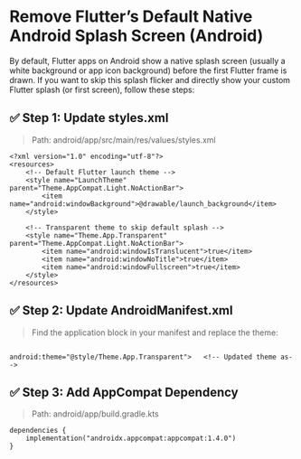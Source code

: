 
# Remove Flutter’s Default Native Android Splash Screen (Android)

By default, Flutter apps on Android show a native splash screen (usually a white background or app icon background) before the first Flutter frame is drawn.
If you want to skip this splash flicker and directly show your custom Flutter splash (or first screen), follow these steps:

## ✅ Step 1: Update styles.xml
> Path: android/app/src/main/res/values/styles.xml
```
<?xml version="1.0" encoding="utf-8"?>
<resources>
    <!-- Default Flutter launch theme -->
    <style name="LaunchTheme" parent="Theme.AppCompat.Light.NoActionBar">
        <item name="android:windowBackground">@drawable/launch_background</item>
    </style>

    <!-- Transparent theme to skip default splash -->
    <style name="Theme.App.Transparent" parent="Theme.AppCompat.Light.NoActionBar">
        <item name="android:windowIsTranslucent">true</item>
        <item name="android:windowNoTitle">true</item>
        <item name="android:windowFullscreen">true</item>
    </style>
</resources>
```

## ✅ Step 2: Update AndroidManifest.xml
> Find the application block in your manifest and replace the theme:
```

android:theme="@style/Theme.App.Transparent">   <!-- Updated theme as-->

```

## ✅ Step 3: Add AppCompat Dependency
> Path: android/app/build.gradle.kts
```
dependencies {
    implementation("androidx.appcompat:appcompat:1.4.0")
}
```
